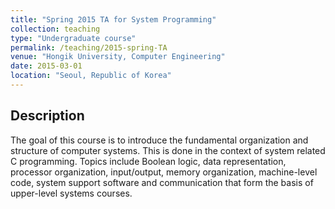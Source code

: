 ```yaml
---
title: "Spring 2015 TA for System Programming"
collection: teaching
type: "Undergraduate course"
permalink: /teaching/2015-spring-TA
venue: "Hongik University, Computer Engineering"
date: 2015-03-01
location: "Seoul, Republic of Korea"
---
```


## Description
The goal of this course is to introduce the fundamental organization and structure of computer systems. This is done in the context of system related C programming. Topics include Boolean logic, data representation, processor organization, input/output, memory organization, machine-level code, system support software and communication that form the basis of upper-level systems courses.